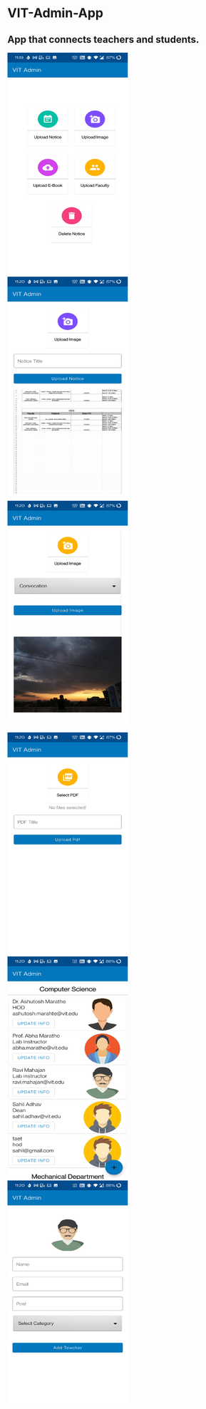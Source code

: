 # VIT-Admin-App
App that connects teachers and students.
-----------------------------------------

<img src="app/src/main/java/com/sahiladhav/vit/vit/Screenshot_20210619-231941.jpg" width="270" height="500">&nbsp;&nbsp;&nbsp;&nbsp;&nbsp;&nbsp;&nbsp;&nbsp;<img src="app/src/main/java/com/sahiladhav/vit/vit/Screenshot_20210619-232000.jpg" width="270" height="500">&nbsp;&nbsp;&nbsp;&nbsp;&nbsp;&nbsp;&nbsp;&nbsp;
<img src="app/src/main/java/com/sahiladhav/vit/vit/Screenshot_20210619-232015.jpg" width="270" height="500"><br><br><img src="app/src/main/java/com/sahiladhav/vit/vit/Screenshot_20210619-232021.jpg" width="270" height="500">&nbsp;&nbsp;&nbsp;&nbsp;&nbsp;&nbsp;&nbsp;&nbsp;
<img src="app/src/main/java/com/sahiladhav/vit/vit/Screenshot_20210619-232029.jpg" width="270" height="500">&nbsp;&nbsp;&nbsp;&nbsp;&nbsp;&nbsp;&nbsp;&nbsp;<img src="app/src/main/java/com/sahiladhav/vit/vit/Screenshot_20210619-232032.jpg" width="270" height="500">
